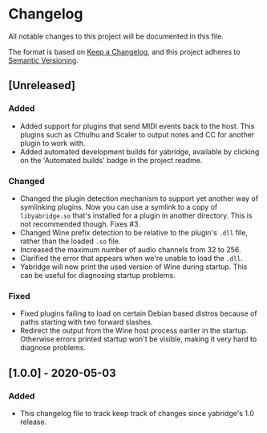# Changelog

All notable changes to this project will be documented in this file.

The format is based on [Keep a Changelog](https://keepachangelog.com/en/1.0.0/),
and this project adheres to [Semantic
Versioning](https://semver.org/spec/v2.0.0.html).

## [Unreleased]

### Added

- Added support for plugins that send MIDI events back to the host. This plugins
  such as Cthulhu and Scaler to output notes and CC for another plugin to work
  with.
- Added automated development builds for yabridge, available by clicking on the
  'Automated builds' badge in the project readme.

### Changed

- Changed the plugin detection mechanism to support yet another way of
  symlinking plugins. Now you can use a symlink to a copy of `libyabridge.so`
  that's installed for a plugin in another directory. This is not recommended
  though. Fixes #3.
- Changed Wine prefix detection to be relative to the plugin's `.dll` file,
  rather than the loaded `.so` file.
- Increased the maximum number of audio channels from 32 to 256.
- Clarified the error that appears when we're unable to load the `.dll`.
- Yabridge will now print the used version of Wine during startup. This can be
  useful for diagnosing startup problems.

### Fixed

- Fixed plugins failing to load on certain Debian based distros because of paths
  starting with two forward slashes.
- Redirect the output from the Wine host process earlier in the startup.
  Otherwise errors printed startup won't be visible, making it very hard to
  diagnose problems.

## [1.0.0] - 2020-05-03

### Added

- This changelog file to track keep track of changes since yabridge's 1.0
  release.
